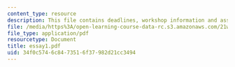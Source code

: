 ```yaml
---
content_type: resource
description: This file contains deadlines, workshop information and assignment instructions.
file: /media/https%3A/open-learning-course-data-rc.s3.amazonaws.com/21w-731-1-writing-and-experience-exploring-self-in-society-spring-2004/34f0c5746c8473516f37982d21cc3494_essay1.pdf
file_type: application/pdf
resourcetype: Document
title: essay1.pdf
uid: 34f0c574-6c84-7351-6f37-982d21cc3494
---
```

